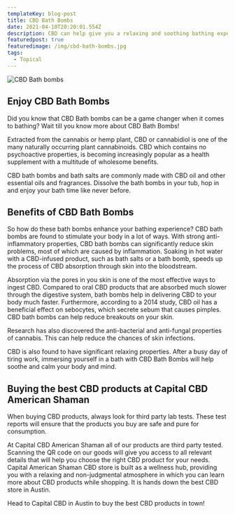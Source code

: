 ```yaml
---
templateKey: blog-post
title: CBD Bath Bombs
date: 2021-04-10T20:20:01.554Z
description: CBD can help give you a relaxing and soothing bathing experience...
featuredpost: true
featuredimage: /img/cbd-bath-bombs.jpg
tags:
  - Topical
---
```

![](/img/cbd-bath-bombs.jpg "CBD Bath bombs")

## Enjoy CBD Bath Bombs

Did you know that CBD Bath bombs can be a game changer when it comes to bathing?  Wait till you know more about CBD Bath Bombs!

Extracted from the cannabis or hemp plant, CBD or cannabidiol is one of the many naturally occurring plant cannabinoids.  CBD which contains no psychoactive properties, is becoming increasingly popular as a health supplement with a multitude of wholesome benefits.

CBD bath bombs and bath salts are commonly made with CBD oil and other essential oils and fragrances.  Dissolve the bath bombs in your tub, hop in and enjoy your bath time like never before.

## Benefits of CBD Bath Bombs

So how do these bath bombs enhance your bathing experience?  CBD bath bombs are found to stimulate your body in a lot of ways.  With strong anti-inflammatory properties, CBD bath bombs can significantly reduce skin problems, most of which are caused by inflammation.  Soaking in hot water with a CBD-infused product, such as bath salts or a bath bomb, speeds up the process of CBD absorption through skin into the bloodstream.

Absorption via the pores in you skin is one of the most effective ways to ingest CBD.  Compared to oral CBD products that are absorbed much slower through the digestive system, bath bombs help in delivering CBD to your body much faster.  Furthermore, according to a 2014 study, CBD oil has a beneficial effect on sebocytes, which secrete sebum that causes pimples.  CBD bath bombs can help reduce breakouts on your skin.

Research has also discovered the anti-bacterial and anti-fungal properties of cannabis.  This can help reduce the chances of skin infections. 

CBD is also found to have significant relaxing properties.  After a busy day of tiring work, immersing yourself in a bath with CBD Bath Bombs will help soothe and calm your body and mind. 

## Buying the best CBD products at Capital CBD American Shaman

When buying CBD products, always look for third party lab tests.  These test reports will ensure that the products you buy are safe and pure for consumption. 

At Capital CBD American Shaman all of our products are third party tested.  Scanning the QR code on our goods will give you access to all relevant details that will help you choose the right CBD product for your needs.  Capital American Shaman CBD store is built as a wellness hub, providing you with a relaxing and non-judgmental atmosphere in which you can learn more about CBD products while shopping.  It is hands down the best CBD store in Austin. 

Head to Capital CBD in Austin to buy the best CBD products in town!